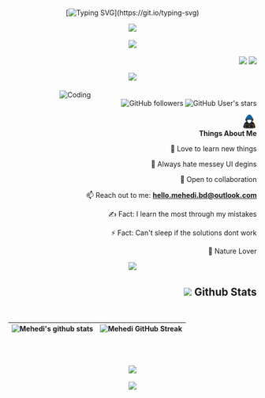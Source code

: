<br />

<span align="center">

 
[![Typing SVG](https://readme-typing-svg.herokuapp.com?font=Architects+Daughter&color=7AF79A&size=30&lines=Hi,+It's+Mehedi+(BitMavrick)+;I'm+a+Software+Engineer...;also+a+Web+Developer.;and+Android+Developer;Nice+to+meet+you!!!)](https://git.io/typing-svg)

 <p  align="center">
<img src="https://user-images.githubusercontent.com/73097560/115834477-dbab4500-a447-11eb-908a-139a6edaec5c.gif">             
<br>

<span align="left">

![](https://github-profile-summary-cards.vercel.app/api/cards/profile-details?username=BitMavrick&theme=dracula)


<span align="right">

![](https://github-profile-summary-cards.vercel.app/api/cards/stats?username=BitMavrick&theme=dark) ![](https://github-profile-summary-cards.vercel.app/api/cards/productive-time?username=BitMavrick&theme=dracula)

 <p  align="center">
<img src="https://user-images.githubusercontent.com/73097560/115834477-dbab4500-a447-11eb-908a-139a6edaec5c.gif">             
<br>

<br />


<span align="left">

<img align="right" alt="Coding" width="400" src="https://octodex.github.com/images/daftpunktocat-guy.gif">


 
![GitHub followers](https://img.shields.io/github/followers/BitMavrick?style=social) ![GitHub User's stars](https://img.shields.io/github/stars/BitMavrick?style=social)<img src="https://komarev.com/ghpvc/?username=BitMavrick" alt="" />


  
<picture><img src="https://github.com/0xAbdulKhalid/0xAbdulKhalid/raw/main/assets/mdImages/about_me.gif" width = 30px align="center"></picture> <br> **Things About Me**


 🔭 Love to learn new things

 🌱 Always hate messey UI degins 

 💬 Open to collaboration

 📫 Reach out to me: **hello.mehedi.bd@outlook.com**

 ✍ Fact: I learn the most through my mistakes

 ⚡ Fact: Can't sleep if the solutions dont work

 🌱 Nature Lover

 <p  align="center">
<img src="https://user-images.githubusercontent.com/73097560/115834477-dbab4500-a447-11eb-908a-139a6edaec5c.gif">             
<br>



## <img src="https://media.giphy.com/media/iY8CRBdQXODJSCERIr/giphy.gif" width="35"><b> Github Stats </b>

<br>

<span align="center">

| ![Mehedi's github stats](https://github-readme-stats.vercel.app/api?username=BitMavrick&show_icons=true&theme=tokyonight) | ![Mehedi GitHub Streak](https://github-readme-streak-stats.herokuapp.com/?user=BitMavrick&theme=light) |
| --- | --- |


<br>
<br>


<p align="center"">
<img src="https://media.giphy.com/media/jpVnC65DmYeyRL4LHS/giphy.gif" width="20%">
</p>

<p  align="center">
<img src="https://user-images.githubusercontent.com/73097560/115834477-dbab4500-a447-11eb-908a-139a6edaec5c.gif">             
<br>
